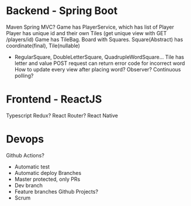 # Backend - Spring Boot
Maven
Spring MVC?
Game has PlayerService, which has list of Player
Player has unique id and their own Tiles (get unique view with GET /players/id)
Game has TileBag. Board with Squares.
Square(Abstract) has coordinate(final), Tile(nullable)
- RegularSquare, DoubleLetterSquare, QuadrupleWordSquare...
Tile has letter and value
POST request can return error code for incorrect word
How to update every view after placing word? Observer? Continuous polling?
# Frontend - ReactJS
Typescript
Redux? React Router?
React Native

# Devops
Github Actions?
- Automatic test
- Automatic deploy
Branches
- Master protected, only PRs
- Dev branch
- Feature branches
Github Projects?
- Scrum
